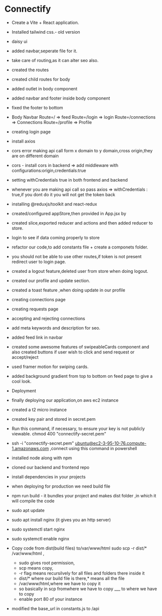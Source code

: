 # Connectify

- Create a Vite + React application.
- Installed tailwind css.- old version
- daisy ui
- added navbar,seperate file for it.
- take care of routing,as it can alter seo also.

- created the routes
- created child routes for body
- added outlet in body component
- added navbar and footer inside body component
- fixed the footer to bottom

- Body
    Navbar
    Route=/ => feed
    Route=/login => login
    Route=/connections => Connections
    Route=/profile => Profile


- creating login page
- install axios
- cors error making api call form x domain to y domain,cross origin,they are on different domain
- cors - install cors in backend => add middleware with configurations:origin,credentials:true
- setting withCredentials true in both frontend and backend
- whenever you are making api call so pass axios => withCredentials : true,if you dont do it you will not get the token back
- installing @reduxjs/toolkit and react-redux
- created/configured appStore,then provided in App.jsx by <Provider>
- created slice,exported reducer and actions and then added reducer to store.
- login to see if data coming properly to store
- refactor our code,to add constants file + create a componets folder.
- you should not be able to use other routes,if token is not present redirect user to login page.
- created a logout feature,deleted user from store when doing logout.
- created our profile and update section.
- created a toast feature ,when doing update in our profile
- creating connections page
- creating requests page
- accepting and rejecting connections
- add meta keywords and description for seo.

- added feed link in navbar
- created some awesome features of swipeableCards component and also created buttons if user wish to click and send request or accept/reject
- used framer motion for swiping cards.
- added background gradient from top to bottom on feed page to give a cool look.

- Deployment

- finally deploying our application,on aws ec2 instance
- created a t2 micro instance
- created key pair and stored in secret.pem
- Run this command, if necessary, to ensure your key is not publicly viewable.
   chmod 400 "connectify-secret.pem"
- ssh -i "connectify-secret.pem" ubuntu@ec2-3-95-10-76.compute-1.amazonaws.com ,connect using this command in powershell
- installed node along with npm
- cloned our backend and frontend repo
- install dependencies in your projects
- when deploying for production we need build file
- npm run build - it bundles your project and makes dist folder ,in which it will compile the code
- sudo apt update
- sudo apt install nginx (it gives you an http server)
- sudo systemctl start nginx 
- sudo systemctl enable nginx
- Copy code from dist(build files) to/var/www/html
   sudo scp -r dist/* /var/www/html , 
   - sudo gives root permission,
   - scp means copy, 
   - -r flag means recursilvely for all files and folders there inside it
   - dist/* where our build file is there,* means all the file
   - /var/www/html,where we have to copy it
   - so basically in scp  fromwhere we have to copy ___ to where we have to copy
   - enable port 80 of your instance

- modified the base_url in constants.js to /api